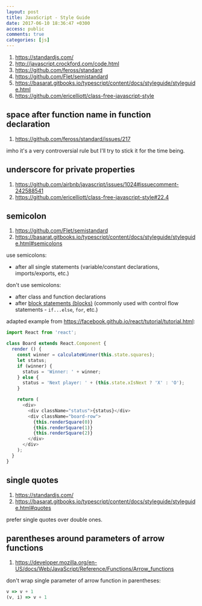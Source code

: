 ```yaml
---
layout: post
title: JavaScript - Style Guide
date: 2017-06-10 18:36:47 +0300
access: public
comments: true
categories: [js]
---
```


<!-- more -->

1. <https://standardjs.com/>
2. <http://javascript.crockford.com/code.html>
3. <https://github.com/feross/standard>
4. <https://github.com/Flet/semistandard>
5. <https://basarat.gitbooks.io/typescript/content/docs/styleguide/styleguide.html>
6. <https://github.com/ericelliott/class-free-javascript-style>

## space after function name in function declaration

1. <https://github.com/feross/standard/issues/217>

imho it's a very controversial rule but I'll try to stick it for the time being.

## underscore for private properties

1. <https://github.com/airbnb/javascript/issues/1024#issuecomment-242588541>
2. <https://github.com/ericelliott/class-free-javascript-style#22.4>

## semicolon

1. <https://github.com/Flet/semistandard>
2. <https://basarat.gitbooks.io/typescript/content/docs/styleguide/styleguide.html#semicolons>

use semicolons:

- after all single statements (variable/constant declarations, imports/exports, etc.)

don't use semicolons:

- after class and function declarations
- after [block statements (blocks)](https://developer.mozilla.org/en/docs/Web/JavaScript/Reference/Statements/block)
  (commonly used with control flow statements - `if...else`, `for`, etc.)

adapted example from <https://facebook.github.io/react/tutorial/tutorial.html>:

```javascript
import React from 'react';

class Board extends React.Component {
  render () {
    const winner = calculateWinner(this.state.squares);
    let status;
    if (winner) {
      status = 'Winner: ' + winner;
    } else {
      status = 'Next player: ' + (this.state.xIsNext ? 'X' : 'O');
    }

    return (
      <div>
        <div className="status">{status}</div>
        <div className="board-row">
          {this.renderSquare(0)}
          {this.renderSquare(1)}
          {this.renderSquare(2)}
        </div>
      </div>
    );
  }
}
```

## single quotes

1. <https://standardjs.com/>
2. <https://basarat.gitbooks.io/typescript/content/docs/styleguide/styleguide.html#quotes>

prefer single quotes over double ones.

## parentheses around parameters of arrow functions

1. <https://developer.mozilla.org/en-US/docs/Web/JavaScript/Reference/Functions/Arrow_functions>

don't wrap single parameter of arrow function in parentheses:

```javascript
v => v + 1
(v, i) => v + 1
```
